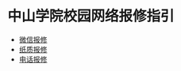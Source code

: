 # 中山学院校园网络报修指引

- [微信报修](/repairGuide/wechat)
- [纸质报修](/repairGuide/paper)
- [电话报修](/repairGuide/phone)
